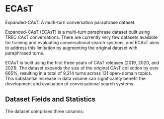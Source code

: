 # ECAsT
Expanded-CAsT: A multi-turn conversation paraphrase dataset.

Expanded-CAsT (ECAsT) is a multi-turn paraphrase dataset built using TREC CAsT conversations. There are currently very few datasets available for training and evaluating conversational search systems, and ECAsT aims to address this limitation by augmenting the original dataset with paraphrased turns.

ECAsT is built using the first three years of CAsT releases (2019, 2020, and 2021). The dataset expands the size of the original CAsT collection by over 665\%, resulting in a total of 9,214 turns across 131 open-domain topics. This substantial increase in data volume can significantly benefit the development and evaluation of conversational search systems.

## Dataset Fields and Statistics
The dataset comprises three columns:
